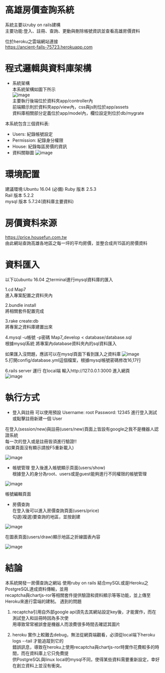 # 高雄房價查詢系統
系統主要以ruby on rails建構  
主要功能:登入、註冊、查詢、更動與刪除帳號資訊並查看高雄房價資料 

位於heroku之雲端網站連接  
https://ancient-falls-75723.herokuapp.com  

 
# 程式邏輯與資料庫架構  

* 系統架構  
本系統架構如圖下所示  
![image](https://github.com/linyoyoz/HHS/blob/master/image/system.png)  
主要執行後端位於資料夾app/controller內  
前端顯示則於資料夾app/view內，css與js則位於app/assets  
資料庫相關部分定義位於app/model內，欄位設定則位於db/mygrate  


本系統包含三個資料表:  

* Users:
紀錄帳號設定
* Permission:
紀錄身分權限  
* House:
紀錄每區房價的資訊  
* 資料關聯圖
![image](https://github.com/linyoyoz/HHS/blob/master/image/table.png)  
# 環境配置  

建議環境:Ubuntu 16.04
(必備)
Ruby 版本 2.5.3  
Rail 版本 5.2.2  
mysql 版本 5.7.24(資料庫主要資料)  

# 房價資料來源  
https://price.housefun.com.tw  
由此網站查詢高雄各地區之每一坪的平均房價，並整合成共15區的房價資料  

# 資料匯入

以下以ubuntu 16.04 之terminal進行mysql資料庫的匯入  

1.cd Map7  
進入專案配置之資料夾內  

2.bundle install  
將相關套件配置完成  

3.rake create:db  
將專案之資料庫建置出來  

4.mysql -u帳號 -p密碼 Map7_develop < database/database.sql  
根據mysql系統 將專案內database資料夾內的sql資料匯入

如果匯入沒問題，應該可以在mysql頁面下看到匯入之資料庫
![image](https://github.com/linyoyoz/HHS/blob/master/image/data.png)   
5.打開config/database.yml這個檔案，根據mysql帳號密碼修改16,17行

6.rails server
運行 在local端 輸入http://127.0.0.1:3000 
進入網頁  
![image](https://github.com/linyoyoz/HHS/blob/master/image/server.png) 


# 執行方式
* 登入與註冊
可以使用預設 Username: root Password: 12345 進行登入測試  
或點擊註冊新建一個 User  

在登入(session/new)與註冊(users/new)頁面上皆設有google之我不是機器人認證系統  
每一次的登入或是註冊皆須進行驗證!!   
(如果頁面沒有顯示請按F5重新載入)  

![image](https://github.com/linyoyoz/HHS/blob/master/image/login.png)  


* 帳號管理
登入後進入帳號顯示頁面(users/show)  
根據登入的身分為root、users或是guest能夠進行不同權限的帳號管理  

![image](https://github.com/linyoyoz/HHS/blob/master/image/show.png)  

帳號編輯頁面 

* 房價查詢  
在登入後可以進入房價查詢頁面(users/price)  
勾選(複選)要查詢的地區，並按創建

![image](https://github.com/linyoyoz/HHS/blob/master/image/choose.png)  

在圖表頁面(users/draw)顯示地區之折線圖表內容  

![image](https://github.com/linyoyoz/HHS/blob/master/image/draw.png)  

# 結論

本系統開發一房價查詢之網站 使用ruby on rails 結合mySQL或是Heroku之PostgreSQL達成資料傳輸，並用  
recaptcha與chartjs-ror等相關套件提供驗證和資料顯示等等功能，並上傳至Heroku來進行雲端的建制。 
遇到的問題  
1. recaptcha引用自外部google api須先去其網站設定key後，才能實作，而在測試登入和註冊時因為多次使  
用導致常常被誤會是機器人而浪費很多時間去確認其圖片  

2. heroku 實作上較難去debug，無法從網頁端觀看，必須從local端下heroku logs --tail 才能追蹤到它的  
錯誤訊息，導致在heroku上使用recaptcha與chartjs-ror時實作花費較多的時間，而在資料庫上它只免費提  
供PostgreSQL與linux local的mysql不同，使得某些資料需要重新設定，幸好在創立資料上並沒有衝突。  
 
